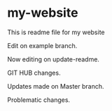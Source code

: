 # my-website

This is readme file for my website

Edit on example branch.

Now editing on update-readme.

GIT HUB changes.

Updates made on Master branch.

Problematic changes.

